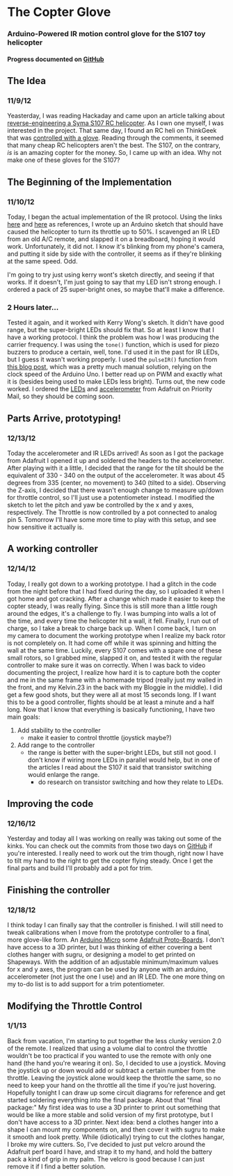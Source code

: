 # The Copter Glove #
### Arduino-Powered IR motion control glove for the S107 toy helicopter ###
#### Progress documented on [GitHub][8] ####

## The Idea ##
### 11/9/12 ###

Yeasterday, I was reading Hackaday and came upon an article talking about [reverse-engineering a Syma S107 RC helicopter][1]. As I own one myself, I was interested in the project. That same day, I found an RC heli on ThinkGeek that was [controlled with a glove][2]. Reading through the comments, it seemed that many cheap RC helicopters aren't the best. The S107, on the contrary, *is* is an amazing copter for the money. So, I came up with an idea. Why not make one of these gloves for the S107?

## The Beginning of the Implementation ##
### 11/10/12 ###

Today, I began the actual implementation of the IR protocol. Using the links [here][3] and [here][4] as references, I wrote up an Arduino sketch that should have caused the helicopter to turn its throttle up to 50%. I scavenged an IR LED from an old A/C remote, and slapped it on a breadboard, hoping it would work. Unfortunately, it did not. I know it's blinking from my phone's camera, and putting it side by side with the controller, it seems as if they're blinking at the same speed. Odd. 

I'm going to try just using kerry wont's sketch directly, and seeing if that works. If it doesn't, I'm just going to say that my LED isn't strong enough. I ordered a pack of 25 super-bright ones, so maybe that'll make a difference.

### 2 Hours later… ###

Tested it again, and it worked with Kerry Wong's sketch. It didn't have good range, but the super-bright LEDs should fix that. So at least I know that I have a working protocol. I think the problem was how I was producing the carrier frequency. I was using the `tone()` function, which is used for piezo buzzers to produce a certain, well, tone. I'd used it in the past for IR LEDs, but I guess it wasn't working properly. I used the `pulseIR()` function from [this blog post][7], which was a pretty much manual solution, relying on the clock speed of the Arduino Uno. I better read up on PWM and exactly what it is (besides being used to make LEDs less bright). Turns out, the new code worked. I ordered the [LEDs][5] and [accelerometer][6] from Adafruit on Priority Mail, so they should be coming soon.

## Parts Arrive, prototyping! ##
### 12/13/12 ###

Today the accelerometer and IR LEDs arrived! As soon as I got the package from Adafruit I opened it up and soldered the headers to the accelerometer. After playing with it a little, I decided that the range for the tilt should be the equivalent of 330 - 340 on the output of the accelerometer. It was about 45 degrees from 335 (center, no movement) to 340 (tilted to a side). Observing the Z-axis, I decided that there wasn't enough change to measure up/down for throttle control, so I'll just use a potentiometer instead. I modified the sketch to let the pitch and yaw be controlled by the x and y axes, respectively. The Throttle is now controlled by a pot connected to analog pin 5. Tomorrow I'll have some more time to play with this setup, and see how sensitive it actually is.

## A working controller ##
### 12/14/12 ###

Today, I really got down to a working prototype. I had a glitch in the code from the night before that I had fixed during the day, so I uploaded it when I got home and got cracking. After a change which made it easier to keep the copter steady, I was really flying. Since this is still more than a little rough around the edges, it's a challenge to fly. I was bumping into walls a lot of the time, and every time the helicopter hit a wall, it fell. Finally, I run out of charge, so I take a break to charge back up. When I come back, I turn on my camera to document the working prototype when I realize my back rotor is not completely on. It had come off while it was spinning and hitting the wall at the same time. Luckily, every S107 comes with a spare one of these small rotors, so I grabbed mine, slapped it on, and tested it with the regular controller to make sure it was on correctly. When I was back to video documenting the project, I realize how hard it is to capture both the copter and me in the same frame with a homemade tripod (really just my walled in the front, and my Kelvin.23 in the back with my Bloggie in the middle). I did get a few good shots, but they were all at most 15 seconds long. If I want this to be a good controller, flights should be at least a minute and a half long. Now that I know that everything is basically functioning, I have two main goals:

1. Add stability to the controller
	- make it easier to control throttle (joystick maybe?)
2. Add range to the controller
	- the range is better with the super-bright LEDs, but still not good. I don't know if wiring more LEDs in parallel would help, but in one of the articles I read about the S107 it said that transistor switching would enlarge the range. 
		- do research on transistor switching and how they relate to LEDs.

## Improving the code ##
### 12/16/12 ###

Yesterday and today all I was working on really was taking out some of the kinks. You can check out the commits from those two days on [GitHub][8] if you're interested. I really need to work out the trim though, right now I have to tilt my hand to the right to get the copter flying steady. Once I get the final parts and build I'll probably add a pot for trim.

## Finishing the controller ##
### 12/18/12 ###

I think today I can finally say that the controller is finished. I will still need to tweak calibrations when I move from the prototype controller to a final, more glove-like form. An [Arduino Micro][9] some [Adafruit Proto-Boards][10]. I don't have access to a 3D printer, but I was thinking of either covering a bent clothes hanger with sugru, or designing a model to get printed on Shapeways. With the addition of an adjustable minimum/maximum values for x and y axes, the program can be used by anyone with an arduino, accelerometer (not just the one I use) and an IR LED. The one more thing on my to-do list is to add support for a trim potentiometer.

## Modifying the Throttle Control ##
### 1/1/13 ###

Back from vacation, I'm starting to put together the less clunky version 2.0 of the remote. I realized that using a volume dial to control the throttle wouldn't be too practical if you wanted to use the remote with only one hand (the hand you're wearing it on). So, I decided to use a joystick. Moving the joystick up or down would add or subtract a certain number from the throttle. Leaving the joystick alone would keep the throttle the same, so no need to keep your hand on the throttle all the time if you're just hovering. Hopefully tonight I can draw up some circuit diagrams for reference and get started soldering everything into the final package. About that "final package:" My first idea was to use a 3D printer to print out something that would be like a more stable and solid version of my first prototype, but I don't have access to a 3D printer. Next idea: bend a clothes hanger into a shape I can mount my components on, and then cover it with sugru to make it smooth and look pretty. While (idiotically) trying to cut the clothes hangar, I broke my wire cutters. So, I've decided to just put velcro around the Adafruit perf board I have, and strap it to my hand, and hold the battery pack a kind of grip in my palm. The velcro is good because I can just remove it if I find a better solution.


[1]: http://hackaday.com/2012/12/08/more-fun-with-syma-107-reverse-engineering/
[2]: http://www.thinkgeek.com/product/f2c6/
[3]: http://www.jimhung.co.uk/?p=901
[4]: http://www.kerrywong.com/2012/08/27/reverse-engineering-the-syma-s107g-ir-protocol/
[5]: http://adafruit.com/products/388
[6]: http://adafruit.com/products/1018
[7]: http://www.avergottini.com/2011/05/arduino-helicopter-infrared-controller.html
[8]: https://github.com/dbh937/GloveCopter
[9]: http://adafruit.com/products/1086
[10]: http://adafruit.com/products/571